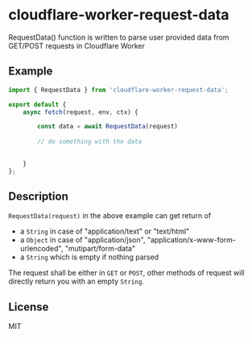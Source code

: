 # cloudflare-worker-request-data
RequestData() function is written to parse user provided data from GET/POST requests in Cloudflare Worker

## Example

``` javascript
import { RequestData } from 'cloudflare-worker-request-data';

export default {
	async fetch(request, env, ctx) {

        const data = await RequestData(request)
        
        // do something with the data
			

	}
};
```
## Description

`RequestData(request)` in the above example can get return of 

* a `String` in case of "application/text" or "text/html"
* a `Object` in case of "application/json", "application/x-www-form-urlencoded", "mutipart/form-data"
*  a `String` which is empty if nothing parsed

The request shall be either in `GET` or `POST`, other methods of request will directly return you with an empty `String`. 


## License
MIT

